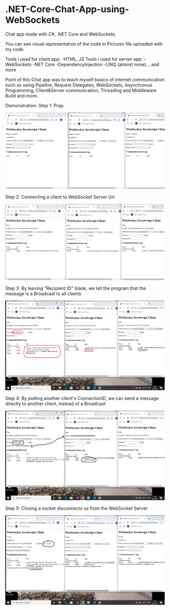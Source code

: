 # .NET-Core-Chat-App-using-WebSockets
Chat app made with C#, .NET Core and WebSockets.

You can see visual representation of the code in Pictures file uploaded with my code.

Tools i used for client app:
-HTML, JS
Tools i used for server app:
-WebSockets
-NET Core
-DependencyInjection
-LINQ (almost none)...
and more

Point of this Chat app was to teach myself basics of internet communication such as
using Pipeline, Request Delegates, WebSockets, Asynchronus Programming, Client&Server communication, Threading and Middleware Build
and more.

Demonstration:
Step 1: Prep.

![](https://github.com/fisamodo/.NET-Core-Chat-App-using-WebSockets/blob/master/Pictures/1.png)

Step 2: Connecting a client to WebSocket Server Url

![](https://github.com/fisamodo/.NET-Core-Chat-App-using-WebSockets/blob/master/Pictures/2.png)

Step 3: By leaving "Recipient ID" blank, we tell the program that the message is a Broadcast to all clients 

![](https://github.com/fisamodo/.NET-Core-Chat-App-using-WebSockets/blob/master/Pictures/3.png)

Step 4: By putting another client's ConnectionID, we can send a message directly to another client, instead of a Broadcast

![](https://github.com/fisamodo/.NET-Core-Chat-App-using-WebSockets/blob/master/Pictures/4.png)

Step 5: Closing a socket disconnects us from the WebSocket Server

![](https://github.com/fisamodo/.NET-Core-Chat-App-using-WebSockets/blob/master/Pictures/5.png)
